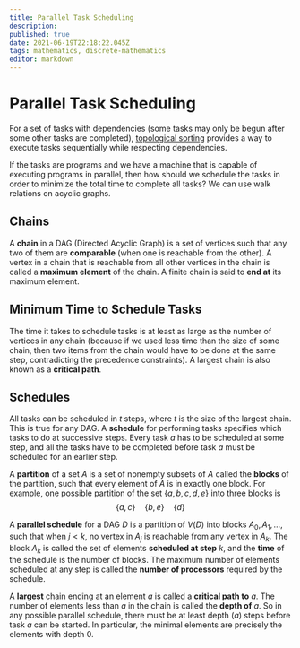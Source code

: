```yaml
---
title: Parallel Task Scheduling
description: 
published: true
date: 2021-06-19T22:18:22.045Z
tags: mathematics, discrete-mathematics
editor: markdown
---
```


# Parallel Task Scheduling
For a set of tasks with dependencies (some tasks may only be begun after some other tasks are completed), [topological sorting](/mathematics/discrete-mathematics/partial-orderings) provides a way to execute tasks sequentially while respecting dependencies.

If the tasks are programs and we have a machine that is capable of executing programs in parallel, then how should we schedule the tasks in order to minimize the total time to complete all tasks? We can use walk relations on acyclic graphs. 

## Chains
A **chain** in a DAG (Directed Acyclic Graph) is a set of vertices such that any two of them are **comparable** (when one is reachable from the other). A vertex in a chain that is reachable from all other vertices in the chain is called a **maximum element** of the chain. A finite chain is said to **end at** its maximum element.


## Minimum Time to Schedule Tasks
The time it takes to schedule tasks is at least as large as the number of vertices in any chain (because if we used less time than the size of some chain, then two items from the chain would have to be done at the same step, contradicting the precedence constraints). A largest chain is also known as a **critical path**. 

## Schedules
All tasks can be scheduled in $t$ steps, where $t$ is the size of the largest chain. This is true for any DAG. A **schedule** for performing tasks specifies which tasks to do at successive steps. Every task $a$ has to be scheduled at some step, and all the tasks have to be completed before task $a$ must be scheduled for an earlier step. 

A **partition** of a set $A$ is a set of nonempty subsets of $A$ called the **blocks** of the partition, such that every element of $A$ is in exactly one block.
For example, one possible partition of the set $\{a, b, c, d, e\}$ into three blocks is
$$
\{a, c\} \quad\{b, e\} \quad\{d\}
$$

A **parallel schedule** for a DAG $D$ is a partition of $V(D)$ into blocks $A_{0}, A_{1}, \ldots$, such that when $j<k$, no vertex in $A_{j}$ is reachable from any vertex in $A_{k} .$ The block $A_{k}$ is called the set of elements **scheduled at step** $k$, and the **time** of the schedule is the number of blocks. The maximum number of elements scheduled at any step is called the **number of processors** required by the schedule.

A **largest** chain ending at an element $a$ is called a **critical path to** $a$. The number of elements less than $a$ in the chain is called the **depth of** $a$. So in any possible parallel schedule, there must be at least depth $(a)$ steps before task $a$ can be started. In particular, the minimal elements are precisely the elements with depth $0$.